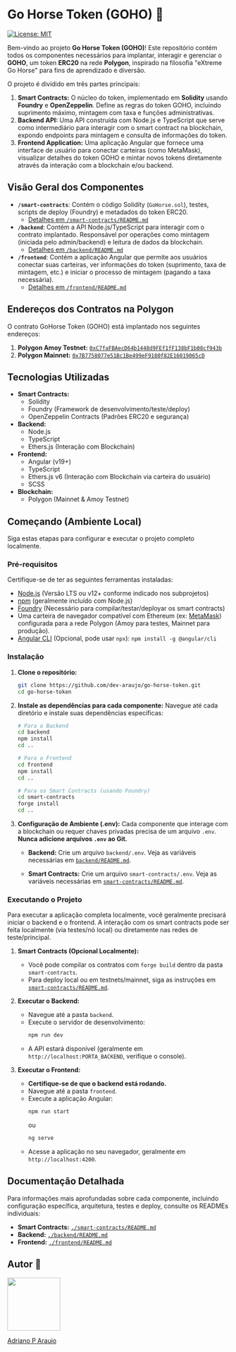 # Go Horse Token (GOHO) 🐴

[![License: MIT](https://img.shields.io/badge/License-MIT-5965E0.svg?labelColor=121214)](https://opensource.org/licenses/MIT)

Bem-vindo ao projeto **Go Horse Token (GOHO)**! Este repositório contém todos os componentes necessários para implantar, interagir e gerenciar o **GOHO**, um token **ERC20** na rede **Polygon**, inspirado na filosofia "eXtreme Go Horse" para fins de aprendizado e diversão.

O projeto é dividido em três partes principais:

1.  **Smart Contracts:** O núcleo do token, implementado em **Solidity** usando **Foundry** e **OpenZeppelin**. Define as regras do token GOHO, incluindo suprimento máximo, mintagem com taxa e funções administrativas.
2.  **Backend API:** Uma API construída com Node.js e TypeScript que serve como intermediário para interagir com o smart contract na blockchain, expondo endpoints para mintagem e consulta de informações do token.
3.  **Frontend Application:** Uma aplicação Angular que fornece uma interface de usuário para conectar carteiras (como MetaMask), visualizar detalhes do token GOHO e mintar novos tokens diretamente através da interação com a blockchain e/ou backend.

## Visão Geral dos Componentes

- **`/smart-contracts`**: Contém o código Solidity (`GoHorse.sol`), testes, scripts de deploy (Foundry) e metadados do token ERC20.
  - [Detalhes em `/smart-contracts/README.md`](./smart-contracts/README.md)
- **`/backend`**: Contém a API Node.js/TypeScript para interagir com o contrato implantado. Responsável por operações como mintagem (iniciada pelo admin/backend) e leitura de dados da blockchain.
  - [Detalhes em `/backend/README.md`](./backend/README.md)
- **`/frontend`**: Contém a aplicação Angular que permite aos usuários conectar suas carteiras, ver informações do token (suprimento, taxa de mintagem, etc.) e iniciar o processo de mintagem (pagando a taxa necessária).
  - [Detalhes em `/frontend/README.md`](./frontend/README.md)

## Endereços dos Contratos na Polygon

O contrato GoHorse Token (GOHO) está implantado nos seguintes endereços:

1.  **Polygon Amoy Testnet:** [`0xC7faFBAecD64b1448d9FEf1fF138bF1b08cf943b`](https://amoy.polygonscan.com/address/0xC7faFBAecD64b1448d9FEf1fF138bF1b08cf943b)
2.  **Polygon Mainnet:** [`0x7B7758077e51Bc1Be499eF9180f82E16019065cD`](https://polygonscan.com/address/0x7B7758077e51Bc1Be499eF9180f82E16019065cD)

## Tecnologias Utilizadas

- **Smart Contracts:**
  - Solidity
  - Foundry (Framework de desenvolvimento/teste/deploy)
  - OpenZeppelin Contracts (Padrões ERC20 e segurança)
- **Backend:**
  - Node.js
  - TypeScript
  - Ethers.js (Interação com Blockchain)
- **Frontend:**
  - Angular (v19+)
  - TypeScript
  - Ethers.js v6 (Interação com Blockchain via carteira do usuário)
  - SCSS
- **Blockchain:**
  - Polygon (Mainnet & Amoy Testnet)

## Começando (Ambiente Local)

Siga estas etapas para configurar e executar o projeto completo localmente.

### Pré-requisitos

Certifique-se de ter as seguintes ferramentas instaladas:

- [Node.js](https://nodejs.org/) (Versão LTS ou v12+ conforme indicado nos subprojetos)
- [npm](https://www.npmjs.com/) (geralmente incluído com Node.js)
- [Foundry](https://book.getfoundry.sh/) (Necessário para compilar/testar/deployar os smart contracts)
- Uma carteira de navegador compatível com Ethereum (ex: [MetaMask](https://metamask.io/)) configurada para a rede Polygon (Amoy para testes, Mainnet para produção).
- [Angular CLI](https://angular.dev/tools/cli) (Opcional, pode usar `npx`): `npm install -g @angular/cli`

### Instalação

1.  **Clone o repositório:**

    ```bash
    git clone https://github.com/dev-araujo/go-horse-token.git
    cd go-horse-token
    ```

2.  **Instale as dependências para cada componente:**
    Navegue até cada diretório e instale suas dependências específicas:

    ```bash
    # Para o Backend
    cd backend
    npm install
    cd ..

    # Para o Frontend
    cd frontend
    npm install
    cd ..

    # Para os Smart Contracts (usando Foundry)
    cd smart-contracts
    forge install
    cd ..
    ```

3.  **Configuração de Ambiente (.env):**
    Cada componente que interage com a blockchain ou requer chaves privadas precisa de um arquivo `.env`. **Nunca adicione arquivos `.env` ao Git.**

    - **Backend:** Crie um arquivo `backend/.env`. Veja as variáveis necessárias em [`backend/README.md`](./backend/README.md).

    - **Smart Contracts:** Crie um arquivo `smart-contracts/.env`. Veja as variáveis necessárias em [`smart-contracts/README.md`](./smart-contracts/README.md).

### Executando o Projeto

Para executar a aplicação completa localmente, você geralmente precisará iniciar o backend e o frontend. A interação com os smart contracts pode ser feita localmente (via testes/nó local) ou diretamente nas redes de teste/principal.

1.  **Smart Contracts (Opcional Localmente):**

    - Você pode compilar os contratos com `forge build` dentro da pasta `smart-contracts`.
    - Para deploy local ou em testnets/mainnet, siga as instruções em [`smart-contracts/README.md`](./smart-contracts/README.md).

2.  **Executar o Backend:**

    - Navegue até a pasta `backend`.
    - Execute o servidor de desenvolvimento:
      ```bash
      npm run dev
      ```
    - A API estará disponível (geralmente em `http://localhost:PORTA_BACKEND`, verifique o console).

3.  **Executar o Frontend:**
    - **Certifique-se de que o backend está rodando.**
    - Navegue até a pasta `frontend`.
    - Execute a aplicação Angular:
      ```bash
      npm run start
      ```
      ou
      ```bash
      ng serve
      ```
    - Acesse a aplicação no seu navegador, geralmente em `http://localhost:4200`.

## Documentação Detalhada

Para informações mais aprofundadas sobre cada componente, incluindo configuração específica, arquitetura, testes e deploy, consulte os READMEs individuais:

- **Smart Contracts:** [`./smart-contracts/README.md`](./smart-contracts/README.md)
- **Backend:** [`./backend/README.md`](./backend/README.md)
- **Frontend:** [`./frontend/README.md`](./frontend/README.md)

## Autor 👷

<img src="https://media.licdn.com/dms/image/v2/D4D03AQFdtLzMPGq-iA/profile-displayphoto-shrink_200_200/B4DZXYBptVG8AY-/0/1743086067092?e=1749081600&v=beta&t=f3BTl84h34Tyak_VLwTjwH1ckx1jM_SrC7mGewpzMA4" width=120 />

[Adriano P Araujo](https://www.linkedin.com/in/araujocode/)
